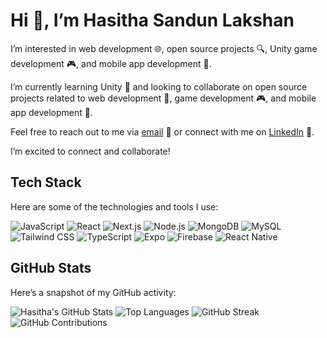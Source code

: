 # Hi 👋, I’m Hasitha Sandun Lakshan

I’m interested in web development 🌐, open source projects 🔍, Unity game development 🎮, and mobile app development 📱. 

I’m currently learning Unity 🧠 and looking to collaborate on open source projects related to web development 🌟, game development 🎮, and mobile app development 📱.

Feel free to reach out to me via [email](mailto:hasiofficial2002@gmail.com) 📧 or connect with me on [LinkedIn](https://www.linkedin.com/in/hasitha-sandun-69b0562a0) 💼. 

I’m excited to connect and collaborate!

## Tech Stack

Here are some of the technologies and tools I use:

![JavaScript](https://img.shields.io/badge/-JavaScript-FFFFFF?style=flat&logo=javascript&logoColor=F7DF1E)
![React](https://img.shields.io/badge/-React-FFFFFF?style=flat&logo=react&logoColor=61DAFB)
![Next.js](https://img.shields.io/badge/-Next.js-FFFFFF?style=flat&logo=nextdotjs&logoColor=000000)
![Node.js](https://img.shields.io/badge/-Node.js-FFFFFF?style=flat&logo=nodedotjs&logoColor=339933)
![MongoDB](https://img.shields.io/badge/-MongoDB-FFFFFF?style=flat&logo=mongodb&logoColor=47A248)
![MySQL](https://img.shields.io/badge/-MySQL-FFFFFF?style=flat&logo=mysql&logoColor=4479A1)
![Tailwind CSS](https://img.shields.io/badge/-Tailwind_CSS-FFFFFF?style=flat&logo=tailwind-css&logoColor=38B2AC)
![TypeScript](https://img.shields.io/badge/-TypeScript-FFFFFF?style=flat&logo=typescript&logoColor=007ACC)
![Expo](https://img.shields.io/badge/-Expo-FFFFFF?style=flat&logo=expo&logoColor=000020)
![Firebase](https://img.shields.io/badge/-Firebase-FFFFFF?style=flat&logo=firebase&logoColor=FFCA28)
![React Native](https://img.shields.io/badge/-React_Native-FFFFFF?style=flat&logo=react&logoColor=61DAFB)

## GitHub Stats

Here’s a snapshot of my GitHub activity:

![Hasitha's GitHub Stats](https://github-readme-stats.vercel.app/api?username=hasithasandunlakshan&show_icons=true&hide_title=true&count_private=true&hide=prs,issues&theme=dark)
![Top Languages](https://github-readme-stats.vercel.app/api/top-langs/?username=hasithasandunlakshan&layout=compact&theme=dark)
![GitHub Streak](https://github-readme-streak-stats.herokuapp.com/?user=hasithasandunlakshan&theme=dark)
![GitHub Contributions](https://activity-graph.herokuapp.com/graph?username=hasithasandunlakshan&theme=react-dark)
